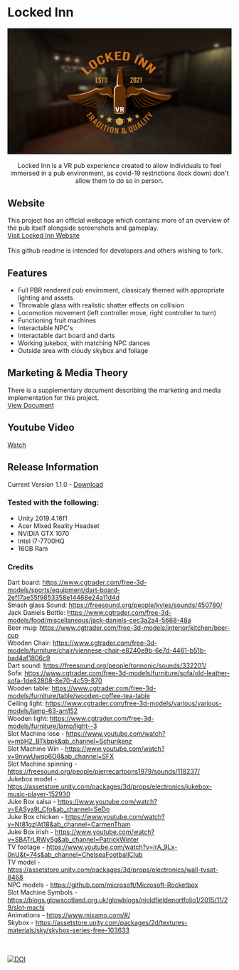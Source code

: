 # Locked Inn
![Logo](https://github.com/jbengey/LockedInn/blob/main/Assets/Brand/LockedInnGithubScreenshot.png?raw=true)
<br>
<p align="center"> Locked Inn is a VR pub experience created to allow individuals to feel immersed in a pub environment, as covid-19 restrictions (lock down) don't allow them to do so in person.</p>

## Website
This project has an official webpage which contains more of an overview of the pub itself alongside screenshots and gameplay.
<br>
[Visit Locked Inn Website](https://jbengey.github.io/LockedInn/)
<br><br>
This github readme is intended for developers and others wishing to fork.
<br>
## Features
* Full PBR rendered pub enviroment, classicaly themed with appropriate lighting and assets
* Throwable glass with realistic shatter effects on collision
* Locomotion movement (left controller move, right controller to turn)
* Functioning fruit machines
* Interactable NPC's
* Interactable dart board and darts
* Working jukebox, with matching NPC dances
* Outside area with cloudy skybox and foliage

## Marketing & Media Theory
There is a supplementary document describing the marketing and media implementation for this project.
<br>
[View Document](https://github.com/jbengey/LockedInn/blob/main/Assignment%206%20Blue%20Group%20Locked%20Inn.pdf)
<br>
## Youtube Video
[Watch](https://youtu.be/lkHlNDe5y14)
<br>

## Release Information
Current Version 1.1.0 - [Download](https://github.com/jbengey/LockedInn/releases/download/v1.1.0/Locked.Inn.VR.-.V1.1.0.zip)

### Tested with the following:
* Unity 2019.4.16f1
* Acer Mixed Reality Headset
* NVIDIA GTX 1070
* Intel I7-7700HQ
* 16GB Ram

### Credits
Dart board: 	https://www.cgtrader.com/free-3d-models/sports/equipment/dart-board-2ef17ae55f9853358e14468e24a11d4d  <br>
Smash glass Sound: 	https://freesound.org/people/kyles/sounds/450780/ <br>
Jack Daniels Bottle:	 https://www.cgtrader.com/free-3d-models/food/miscellaneous/jack-daniels-cec3a2a4-5668-48a <br>
Beer mug: 	https://www.cgtrader.com/free-3d-models/interior/kitchen/beer-cup <br>
Wooden Chair: 	https://www.cgtrader.com/free-3d-models/furniture/chair/viennese-chair-e8240e9b-6e7d-4461-b51b-bad4af1806c9 <br>
Dart sound: 	https://freesound.org/people/tonnonic/sounds/332201/ <br>
Sofa: 	https://www.cgtrader.com/free-3d-models/furniture/sofa/old-leather-sofa-1de82808-8e70-4c59-870 <br>
Wooden table: 	https://www.cgtrader.com/free-3d-models/furniture/table/wooden-coffee-tea-table <br>
Ceiling light: 	https://www.cgtrader.com/free-3d-models/various/various-models/lamp-63-am152 <br>
Wooden light: 	https://www.cgtrader.com/free-3d-models/furniture/lamp/light--3 <br>
Slot Machine lose - https://www.youtube.com/watch?v=mbH2_BTkbpk&ab_channel=Schurikenz <br>
Slot Machine Win - https://www.youtube.com/watch?v=9nvwUwqo6O8&ab_channel=SFX <br>
Slot Machine spinning - https://freesound.org/people/pierrecartoons1979/sounds/118237/ <br>
Jukebox model - https://assetstore.unity.com/packages/3d/props/electronics/jukebox-music-player-152930 <br>
Juke Box salsa - https://www.youtube.com/watch?v=EASya9I_Cfo&ab_channel=SeDo <br>
Juke Box chicken - https://www.youtube.com/watch?v=Nt81gzIAt18&ab_channel=CarmenTham <br>
Juke Box irish - https://www.youtube.com/watch?v=SBATrLRWySg&ab_channel=PatrickWinter <br>
TV footage - https://www.youtube.com/watch?v=lrA_9Lx-0nU&t=74s&ab_channel=ChelseaFootballClub <br>
TV model - https://assetstore.unity.com/packages/3d/props/electronics/wall-tvset-8468 <br>
NPC models - https://github.com/microsoft/Microsoft-Rocketbox <br>
Slot Machine Symbols - https://blogs.glowscotland.org.uk/glowblogs/njoldfieldeportfolio1/2015/11/29/slot-machi<br>
Animations - https://www.mixamo.com/#/ <br>
Skybox - https://assetstore.unity.com/packages/2d/textures-materials/sky/skybox-series-free-103633 

<br><br>
[![DOI](https://zenodo.org/badge/321153417.svg)](https://zenodo.org/badge/latestdoi/321153417)
<br>






